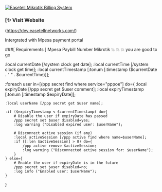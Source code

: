 [![Easetell Mikrotik Billing System](https://dev.easetellnetworks.com/)](https://dev.easetellnetworks.com/)

### [✨ Visit Website

(https://dev.easetellnetworks.com/)

Intergrated with Mpesa payment portal

###[ Requirements ]
Mpesa Paybill Number
Mikrotik
💥 💥 💥 you are good to go

:local currentDate [/system clock get date];
:local currentTime [/system clock get time];
:local currentTimestamp [:tonum [:timestamp ($currentDate . " " . $currentTime)]];

:foreach user in=[/ppp secret find where service="pppoe"] do={
:local expiryDate [/ppp secret get $user comment];
:local expiryTimestamp [:tonum [:timestamp $expiryDate]];

    :local userName [/ppp secret get $user name];

    :if ($expiryTimestamp < $currentTimestamp) do={
        # Disable the user if expiryDate has passed
        /ppp secret set $user disabled=yes;
        :log warning ("Disabled expired user: $userName");

        # Disconnect active session (if any)
        :local activeSession [/ppp active find where name=$userName];
        :if ([:len $activeSession] > 0) do={
            /ppp active remove $activeSession;
            :log warning ("Disconnected active session for: $userName");
        }
    } else={
        # Enable the user if expiryDate is in the future
        /ppp secret set $user disabled=no;
        :log info ("Enabled user: $userName");
    }

}
